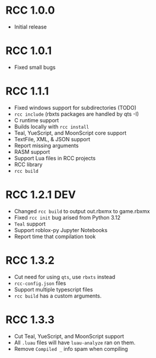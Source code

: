 # RCC 1.0.0
- Initial release
# RCC 1.0.1
- Fixed small bugs
# RCC 1.1.1
- Fixed windows support for subdirectories (TODO)
- `rcc include` (rbxts packages are handled by qts -I)
- C runtime support
- Builds locally with `rcc install`
- Teal, YueScript, and MoonScript core support
- TextFile, XML, & JSON support
- Report missing arguments
- RASM support
- Support Lua files in RCC projects
- RCC library 
- `rcc build`
# RCC 1.2.1 DEV
- Changed `rcc build` to output out.rbxmx to game.rbxmx
- Fixed `rcc init` bug arised from Python 3.12
- `Teal` support
- Support roblox-py Jupyter Notebooks
- Report time that compilation took
# RCC 1.3.2
- Cut need for using `qts`, use `rbxts` instead
- `rcc-config.json` files
- Support multiple typescript files
- `rcc build` has a custom arguments.
# RCC 1.3.3
- Cut Teal, YueScript, and MoonScript support
- All `.luau` files will have `luau-analyze` ran on them.
- Remove `Compiled _` info spam when compiling